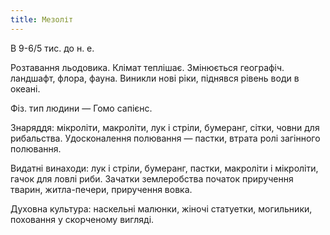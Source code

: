 ```yaml
---
title: Мезоліт
---
```


В 9-6/5 тис. до н. е.

Розтавання льодовика. Клімат теплішає. Змінюється географіч. ландшафт, флора, фауна. Виникли нові ріки, піднявся рівень води в океані.

Фіз. тип людини — Гомо сапієнс.

Знаряддя: мікроліти, макроліти, лук і стріли, бумеранг, сітки, човни для рибальства. Удосконалення полювання — пастки, втрата ролі загінного полювання.

Видатні винаходи: лук і стріли, бумеранг, пастки, макроліти і мікроліти, гачок для ловлі риби. Зачатки землеробства початок приручення тварин, житла-печери, приручення вовка.

Духовна культура: наскельні малюнки, жіночі статуетки, могильники, поховання у скорченому вигляді.